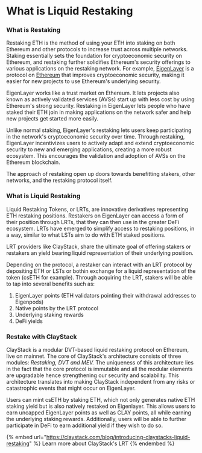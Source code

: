 # What is Liquid Restaking

### What is Restaking&#x20;

Restaking ETH is the method of using your ETH into staking on both Ethereum and other protocols to increase trust across multiple networks. Staking essentially sets the foundation for cryptoeconomic security on Ethereum, and restaking further solidifies Ethereum's security offerings to various applications on the restaking network. For example, [EigenLayer](https://medium.com/validation-cloud/introduction-to-restaking-on-ethereum-615c2ed843ec) is a protocol on [Ethereum](https://ethereum.org/) that improves cryptoeconomic security, making it easier for new projects to use Ethereum's underlying security.

EigenLayer works like a trust market on Ethereum. It lets projects also known as actively validated services (AVSs) start up with less cost by using Ethereum's strong security. Restaking in EigenLayer lets people who have staked their ETH join in making applications on the network safer and help new projects get started more easily.

Unlike normal staking, EigenLayer's restaking lets users keep participating in the network's cryptoeconomic security over time. Through restaking, EigenLayer incentivizes users to actively adapt and extend cryptoeconomic security to new and emerging applications, creating a more robust ecosystem. This encourages the validation and adoption of AVSs on the Ethereum blockchain.

The approach of restaking open up doors towards benefitting stakers, other networks, and the restaking protocol itself.

### What is Liquid Restaking&#x20;

Liquid Restaking Tokens, or LRTs, are innovative derivatives representing ETH restaking positions. Restakers on EigenLayer can access a form of their position through LRTs, that they can then use in the greater DeFi ecosystem. LRTs have emerged to simplify access to restaking positions, in a way, similar to what LSTs aim to do with ETH staked positions.&#x20;

LRT providers like ClayStack, share the ultimate goal of offering stakers or restakers an yield bearing liquid representation of their underlying position.

Depending on the protocol, a restaker can interact with an LRT protocol by depositing ETH or LSTs or bothin exchange for a liquid representation of the token (csETH for example). Through acquiring the LRT, stakers will be able to tap into several benefits such as:&#x20;

1. EigenLayer points (ETH validators pointing their withdrawal addresses to Eigenpods)
2. Native points by the LRT protocol&#x20;
3. Underlying staking rewards
4. DeFi yields

### Restake with ClayStack

ClayStack is a modular DVT-based liquid restaking protocol on Ethereum, live on mainnet. The core of ClayStack's architecture consists of three modules: _Restaking, DVT and MEV._ The uniqueness of this architecture lies in the fact that the core protocol is immutable and all the modular elements are upgradable hence strengthening our security and scalability. This architecture translates into making ClayStack independent from any risks or catastrophic events that might occur on EigenLayer.

Users can mint csETH by staking ETH, which not only generates native ETH staking yield but is also natively restaked on Eigenlayer. This allows users to earn uncapped EigenLayer points as well as CLAY points, all while earning the underlying staking rewards. Additionally, users will be able to further participate in DeFi to earn additional yield if they wish to do so. &#x20;

{% embed url="https://claystack.com/blog/introducing-claystacks-liquid-restaking" %}
Learn more about ClayStack's LRT
{% endembed %}


